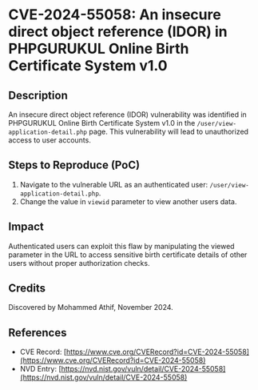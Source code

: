 # **CVE-2024-55058: An insecure direct object reference (IDOR) in PHPGURUKUL Online Birth Certificate System v1.0**

## **Description**

An insecure direct object reference (IDOR) vulnerability was identified in PHPGURUKUL Online Birth Certificate System v1.0 in the `/user/view-application-detail.php` page. This vulnerability will lead to unauthorized access to user accounts.

## **Steps to Reproduce (PoC)**

1. Navigate to the vulnerable URL as an authenticated user: `/user/view-application-detail.php`.
2. Change the value in `viewid` parameter to view another users data.

## **Impact**

Authenticated users can exploit this flaw by manipulating the viewed parameter in the URL to access sensitive birth certificate details of other users without proper authorization checks.

## **Credits**

Discovered by Mohammed Athif, November 2024.

## **References**

- CVE Record: [https://www.cve.org/CVERecord?id=CVE-2024-55058](https://www.cve.org/CVERecord?id=CVE-2024-55058)
- NVD Entry: [https://nvd.nist.gov/vuln/detail/CVE-2024-55058](https://nvd.nist.gov/vuln/detail/CVE-2024-55058)

